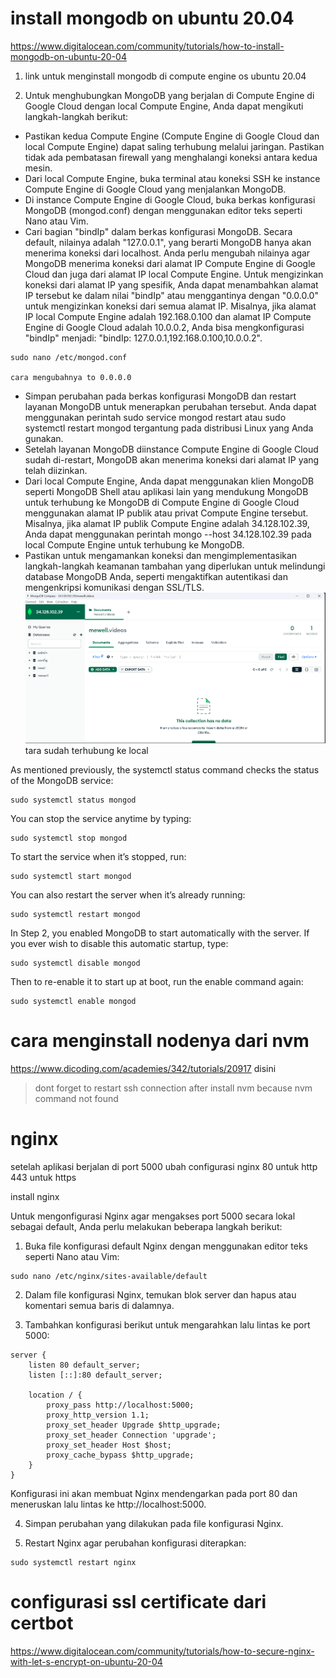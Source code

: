 # install mongodb on ubuntu 20.04

https://www.digitalocean.com/community/tutorials/how-to-install-mongodb-on-ubuntu-20-04

1. link untuk menginstall mongodb di compute engine os ubuntu 20.04

1. Untuk menghubungkan MongoDB yang berjalan di Compute Engine di Google Cloud dengan local Compute Engine, Anda dapat mengikuti langkah-langkah berikut:

- Pastikan kedua Compute Engine (Compute Engine di Google Cloud dan local Compute Engine) dapat saling terhubung melalui jaringan. Pastikan tidak ada pembatasan firewall yang menghalangi koneksi antara kedua mesin.
- Dari local Compute Engine, buka terminal atau koneksi SSH ke instance Compute Engine di Google Cloud yang menjalankan MongoDB.
- Di instance Compute Engine di Google Cloud, buka berkas konfigurasi MongoDB (mongod.conf) dengan menggunakan editor teks seperti Nano atau Vim.
- Cari bagian "bindIp" dalam berkas konfigurasi MongoDB. Secara default, nilainya adalah "127.0.0.1", yang berarti MongoDB hanya akan menerima koneksi dari localhost. Anda perlu mengubah nilainya agar MongoDB menerima koneksi dari alamat IP Compute Engine di Google Cloud dan juga dari alamat IP local Compute Engine. Untuk mengizinkan koneksi dari alamat IP yang spesifik, Anda dapat menambahkan alamat IP tersebut ke dalam nilai "bindIp" atau menggantinya dengan "0.0.0.0" untuk mengizinkan koneksi dari semua alamat IP. Misalnya, jika alamat IP local Compute Engine adalah 192.168.0.100 dan alamat IP Compute Engine di Google Cloud adalah 10.0.0.2, Anda bisa mengkonfigurasi "bindIp" menjadi: "bindIp: 127.0.0.1,192.168.0.100,10.0.0.2".

```
sudo nano /etc/mongod.conf

cara mengubahnya to 0.0.0.0
```

- Simpan perubahan pada berkas konfigurasi MongoDB dan restart layanan MongoDB untuk menerapkan perubahan tersebut. Anda dapat menggunakan perintah sudo service mongod restart atau sudo systemctl restart mongod tergantung pada distribusi Linux yang Anda gunakan.
- Setelah layanan MongoDB diinstance Compute Engine di Google Cloud sudah di-restart, MongoDB akan menerima koneksi dari alamat IP yang telah diizinkan.
- Dari local Compute Engine, Anda dapat menggunakan klien MongoDB seperti MongoDB Shell atau aplikasi lain yang mendukung MongoDB untuk terhubung ke MongoDB di Compute Engine di Google Cloud menggunakan alamat IP publik atau privat Compute Engine tersebut. Misalnya, jika alamat IP publik Compute Engine adalah 34.128.102.39, Anda dapat menggunakan perintah mongo --host 34.128.102.39 pada local Compute Engine untuk terhubung ke MongoDB.
- Pastikan untuk mengamankan koneksi dan mengimplementasikan langkah-langkah keamanan tambahan yang diperlukan untuk melindungi database MongoDB Anda, seperti mengaktifkan autentikasi dan mengenkripsi komunikasi dengan SSL/TLS.
  ![Alt text](image.png)
  tara sudah terhubung ke local

As mentioned previously, the systemctl status command checks the status of the MongoDB service:

```
sudo systemctl status mongod
```

You can stop the service anytime by typing:

```
sudo systemctl stop mongod
```

To start the service when it’s stopped, run:

```
sudo systemctl start mongod
```

You can also restart the server when it’s already running:

```
sudo systemctl restart mongod
```

In Step 2, you enabled MongoDB to start automatically with the server. If you ever wish to disable this automatic startup, type:

```
sudo systemctl disable mongod
```

Then to re-enable it to start up at boot, run the enable command again:

```
sudo systemctl enable mongod
```

# cara menginstall nodenya dari nvm

https://www.dicoding.com/academies/342/tutorials/20917 disini

> dont forget to restart ssh connection after install nvm because nvm command not found

# nginx

setelah aplikasi berjalan di port 5000 ubah configurasi nginx 80 untuk http 443 untuk https

install nginx

Untuk mengonfigurasi Nginx agar mengakses port 5000 secara lokal sebagai default, Anda perlu melakukan beberapa langkah berikut:

1. Buka file konfigurasi default Nginx dengan menggunakan editor teks seperti Nano atau Vim:

```
sudo nano /etc/nginx/sites-available/default
```

2. Dalam file konfigurasi Nginx, temukan blok server dan hapus atau komentari semua baris di dalamnya.

3. Tambahkan konfigurasi berikut untuk mengarahkan lalu lintas ke port 5000:

```
server {
    listen 80 default_server;
    listen [::]:80 default_server;

    location / {
        proxy_pass http://localhost:5000;
        proxy_http_version 1.1;
        proxy_set_header Upgrade $http_upgrade;
        proxy_set_header Connection 'upgrade';
        proxy_set_header Host $host;
        proxy_cache_bypass $http_upgrade;
    }
}
```
Konfigurasi ini akan membuat Nginx mendengarkan pada port 80 dan meneruskan lalu lintas ke http://localhost:5000.

4. Simpan perubahan yang dilakukan pada file konfigurasi Nginx.

5. Restart Nginx agar perubahan konfigurasi diterapkan:
```
sudo systemctl restart nginx
```

# configurasi ssl certificate dari certbot

https://www.digitalocean.com/community/tutorials/how-to-secure-nginx-with-let-s-encrypt-on-ubuntu-20-04